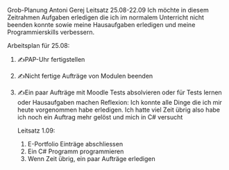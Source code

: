 Grob-Planung
Antoni Gerej
Leitsatz 25.08-22.09
Ich möchte in diesem Zeitrahmen Aufgaben erledigen die ich im normalem Unterricht nicht beenden konnte sowie meine Hausaufgaben erledigen und meine Programmierskills verbessern.

Arbeitsplan für 25.08:
1. ✍️PAP-Uhr fertigstellen
2. ✍️Nicht fertige Aufträge von Modulen beenden
3. ✍️Ein paar Aufträge mit Moodle Tests absolvieren oder für Tests lernen oder Hausaufgaben machen
   Reflexion:
   Ich konnte alle Dinge die ich mir heute vorgenommen habe erledigen. Ich hatte viel Zeit übrig also habe ich noch ein Auftrag mehr gelöst und mich in C# versucht



   Leitsatz 1.09:
   1. E-Portfolio Einträge abschliessen
   2. Ein C# Programm programmieren
   3. Wenn Zeit übrig, ein paar Aufträge erledigen

